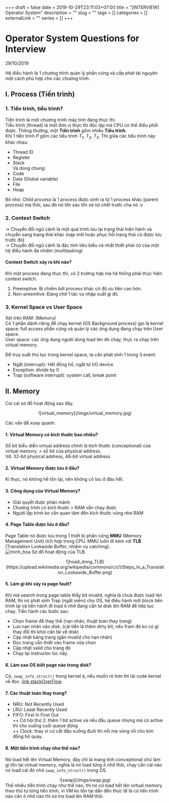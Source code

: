 +++ 
draft = false
date = 2019-10-29T23:11:03+07:00
title = "[INTERVIEW] Operator System"
description = ""
slug = "" 
tags = []
categories = []
externalLink = ""
series = []
+++

# Operator System Questions for Interview
29/10/2019

Hệ điều hành là 1 chương trình quản lý phần cứng và cấp phát tài nguyên một cách phù hợp cho các chương trình.  

## I. Process (Tiến trình)
### 1. Tiến trình, tiểu trình?
Tiến trình là một chương trình máy tính đang thực thi.  
Tiểu trình (thread) là một đơn vị thực thi độc lập mà CPU có thể điều phối được. Thông thường, một **Tiến trình** gồm nhiều **Tiểu trình**.  
Khi 1 tiến trình $P$ gồm các tiểu trình $T_1$, $T_2$, $T_3$. Thì giữa các tiểu trình này khác nhau:  
+ Thread ID  
+ Register  
+ Stack  
Và dùng chung:  
+ Code  
+ Data (Global variable)  
+ File  
+ Heap  

Bỏ nhỏ: Child process là 1 process được sinh ra từ 1 process khác (parent process) mà thôi, sau đó nó lớn sao lớn và nó chết trước cha nó :v

### 2. Context Switch
$\rightarrow$ Chuyển đổi ngữ cảnh là một quá trình lưu lại trạng thái hiện hành và chuyển sang trạng thái khác (nạp mới hoặc phục hồi trạng thái cũ được lưu trước đó)  
$\rightarrow$ Chuyển đổi ngữ cảnh là đặc tính tiêu biểu và nhất thiết phải có của một hệ điều hành đa nhiệm (multitasking)

#### Context Switch xảy ra khi nào?
Khi một process đang thực thi, có 2 trường hợp mà hệ thống phải thực hiện context switch.  
1. Preemptive: Bị chiếm bởi process khác có độ ưu tiên cao hơn.  
2. Non-preemtive: Đang chờ 1 tác vụ nhập xuất gì đó.

### 3. Kernel Space vs User Space
Xét trên RAM: (Memory)  
Có 1 phần dành riêng để chạy kernel (OS Background process) gọi là kernel space: full access phần cứng và quản lý các ứng dụng đang chạy trên User space.  
User space: các ứng dụng người dùng load lên đó chạy, thực ra chạy trên virtual memory.  

Để truy xuất thủ tục trong kernel space, ta cần phát sinh 1 trong 3 event:  
+ Ngắt (interrupt): Hết đồng hồ, ngắt từ I/O device   
+ Exception: divide by 0  
+ Trap (software interrupt): system call, break point  

## II. Memory
Coi cái sơ đồ hoạt động sau đây.
<center>
![virtual_memory](/imgs/virtual_memory.jpg)
</center>

Các vấn đề xoay quanh.  
#### 1. Virtual Memory có kích thước bao nhiêu?
Số bit biểu diễn virtual address chính là kích thước (conceptional) của virtual memory. > số bit của physical address.  
Vd: 32-bit physical address, 48-bit virtual address

#### 2. Virtual Memory được lưu ở đâu?
Kì thực, nó không hề tồn tại, nên không có lưu ở đâu hết.

#### 3. Công dụng của Virtual Memory?
- Giải quyết được phân mảnh
- Chương trình có kích thước > RAM vẫn chạy được
- Người lập trình ko cần quan tâm đến kích thước vùng nhơ RAM

#### 4. Page Table được lưu ở đâu?
Page Table nó được lưu trong 1 thiết bị phần cứng **MMU** (Memory Management Unit) tích hợp trong CPU. MMU luôn đi kèm với **TLB** (Translation Lookaside Buffer, nhiệm vụ catching).  
![minh_hoa](https://upload.wikimedia.org/wikipedia/commons/thumb/d/dc/MMU_principle_updated.png/1024px-MMU_principle_updated.png)
Sơ đồ hoạt động của TLB.  
<center> 
![hoad_dong_TLB](https://upload.wikimedia.org/wikipedia/commons/c/c1/Steps_In_a_Translation_Lookaside_Buffer.png)
</center>

#### 5. Làm gì khi xảy ra page fault?
Khi mà search trong page table thấy bit invalid, nghĩa là chưa được load lên RAM, thì nó phát sinh Trap (ngắt mềm) cho OS, hệ điều hành mới block tiến trình lại và tiến hành đi load ô nhớ đang cần từ disk lên RAM để tiếp tục chạy. Tiến hành các bước sau:  
+ Chọn frame để thay thế (nạn nhân, thuật toán thay trang)  
+ Lưu nạn nhân vào disk. (cải tiến là thêm dirty bit, nếu fram đó ko có gì thay đổi thì khỏi cần tải về disk)  
+ Cập nhật bảng trang (gắn invalid cho nạn nhân)  
+ Đọc trang cần thiết vào frame vừa chọn  
+ Cập nhật valid cho trang đó  
+ Chạy lại instructor lúc nãy.  

#### 6. Làm sao OS biết page nào trong disk?
Có, `swap_info_struct()` trong kernel á, nếu muốn rõ hơn thì tải code kernel về đọc. [link stackOverFlow](https://stackoverflow.com/questions/32846456/how-does-the-os-know-disk-address-of-an-absent-page)  

#### 7. Các thuật toán thay trang?
+ NRU: Not Recently Used
+ LRU: Least Recently Used
+ FIFO: First In First Out  
    ++ Cơ hội thứ 2: thêm 1 bit active và nếu đầu queue nhưng mà có active thì cho xuống cuối queue đứng  
    ++ Clock: thay vì cứ cắt đầu xuống đuôi thì nối mẹ vòng rồi cho kim đồng hồ quay.

#### 8. Một tiến trình chạy như thế nào?
Nó load hết lên Virtual Memory, đây chỉ là mang tính conceptional chứ làm gì tồn tại virtual memory, nghĩa là nó load từng ô nhớ thôi, chạy cần cái nào nó load cái đó nhờ `swap_info_struct()` trong OS.  
<center>
![swap](/imgs/swap.jpg)
</center>
Thế nhiều tiến trình chạy như thế nào, thì nó cứ load hết lên virtual memory theo thứ tự từng tiến trình, vì VM ko tồn tại dẫn đến thực tế là cứ tiến trình nào cần ô nhớ nào thì nó ms load lên RAM thôi.  
